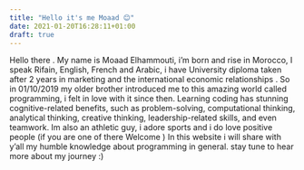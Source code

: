 ```yaml
---
title: "Hello it's me Moaad 😊"
date: 2021-01-20T16:28:11+01:00
draft: true
---
```

Hello there .
My name is Moaad Elhammouti, i’m born and rise in Morocco, I speak Rifain, English, French and Arabic, i have University diploma taken after 2 years in marketing and the international economic relationships .
So in 01/10/2019 my older brother introduced me to this amazing world called programming, i felt in love with it since then.
Learning coding has stunning cognitive-related benefits, such as problem-solving, computational thinking, analytical thinking, creative thinking, leadership-related skills, and even teamwork.
Im also an athletic guy, i adore sports and i do love positive people (if you are one of there Welcome )
In this website i will share with y’all my humble knowledge about programming in general.
stay tune to hear more about my journey :)
